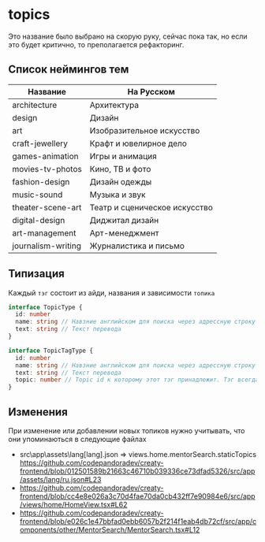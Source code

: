 # topics

Это название было выбрано на скорую руку, сейчас пока так, но если это будет критично, то преполагается рефакторинг.

## Список неймингов тем

| Название           | На Русском                    |
| ------------------ | ----------------------------- |
| architecture       | Архитектура                   |
| design             | Дизайн                        |
| art                | Изобразительное искусство     |
| craft-jewellery    | Крафт и ювелирное дело        |
| games-animation    | Игры и анимация               |
| movies-tv-photos   | Кино, ТВ и фото               |
| fashion-design     | Дизайн одежды                 |
| music-sound        | Музыка и звук                 |
| theater-scene-art  | Театр и сценическое искусство |
| digital-design     | Диджитал дизайн               |
| art-management     | Арт-менеджмент                |
| journalism-writing | Журналистика и письмо         |

## Типизация

Каждый `тэг` состоит из айди, названия и зависимости `топика`

```ts
interface TopicType {
  id: number
  name: string // Навзние английском для поиска через адрессную строку
  text: string // Текст перевода
}

interface TopicTagType {
  id: number
  name: string // Навзние английском для поиска через адрессную строку
  text: string // Текст перевода
  topic: number // Topic id к которому этот тэг принадлежит. Тэг всегда привязан к одному топику
}
```

## Изменения

При изменение или добавлении новых топиков нужно учитывать, что они упоминаються в следующие файлах

- src\app\assets\lang\[lang].json => views.home.mentorSearch.staticTopics
  https://github.com/codepandoradev/creaty-frontend/blob/012501589b21663c46710b039336ce73dfad5326/src/app/assets/lang/ru.json#L23
- https://github.com/codepandoradev/creaty-frontend/blob/cc4e8e026a3c70d4fae70da0cb432ff7e90984e6/src/app/views/home/HomeView.tsx#L62
- https://github.com/codepandoradev/creaty-frontend/blob/e026c1e47bbfad0ebb6057b2f214f1eab4db72cf/src/app/components/other/MentorSearch/MentorSearch.tsx#L12
